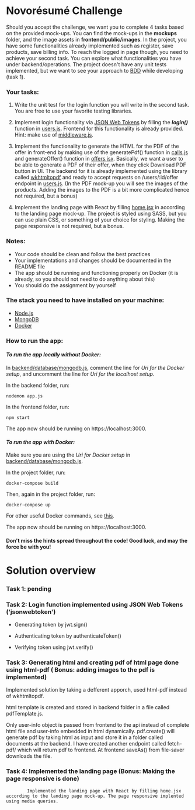 # Novorésumé Challenge

Should you accept the challenge, we want you to complete 4 tasks based on the provided mock-ups. You can find the mock-ups in the **mockups** folder, and the image assets in **frontend/public/images**. In the project, you have some functionalities already implemented such as register, save products, save billing info. To reach the logged in page though, you need to achieve your second task. You can explore what functionalities you have under backend/operations. The project doesn't have any unit tests implemented, but we want to see your approach to [BDD](https://en.wikipedia.org/wiki/Behavior-driven_development) while developing (task 1).

### Your tasks:

1. Write the unit test for the login function you will write in the second task. You are free to use your favorite testing libraries.

2. Implement login functionality via [JSON Web Tokens](https://www.npmjs.com/package/jsonwebtoken) by filling the ***login()*** function in [users.js](backend/operations/users.js). Frontend for this functionality is already provided. Hint: make use of [middleware.js](backend/middleware.js).

3. Implement the functionality to generate the HTML for the PDF of the offer in front-end by making use of the generatePdf() function in [calls.js](frontend/src/calls/calls.js) and generateOffer() function in [offers.jsx](frontend/src/pages/offers/offers.jsx). Basically, we want a user to be able to generate a PDF of their offer, when they click Download PDF button in UI. The backend for it is already implemented using the library called [wkhtmltopdf](https://www.npmjs.com/package/wkhtmltopdf) and ready to accept requests on /users/:id/offer endpoint in [users.js](backend/routes/users.js). (In the PDF mock-up you will see the images of the products. Adding the images to the PDF is a bit more complicated hence not required, but a bonus)

4. Implement the landing page with React by filling [home.jsx](frontend/src/pages/home/home.jsx) in according to the landing page mock-up. The project is styled using SASS, but you can use plain CSS, or something of your choice for styling. Making the page responsive is not required, but a bonus.

### Notes:
- Your code should be clean and follow the best practices
- Your implementations and changes should be documented in the README file
- The app should be running and functioning properly on Docker (it is already, so you should not need to do anything about this)
- You should do the assignment by yourself

### The stack you need to have installed on your machine:
- [Node.js](https://nodejs.org/en/download/)
- [MongoDB](https://docs.mongodb.com/manual/installation/)
- [Docker](https://docs.docker.com/get-docker/)

### How to run the app:

#### *To run the app locally without Docker:*

In [backend/database/mongodb.js](backend/database/mongodb.js), comment the line for *Uri for the Docker setup*, and uncomment the line for *Uri for the localhost setup*.

In the backend folder, run:
```
nodemon app.js
```

In the frontend folder, run:
```
npm start
```

The app now should be running on https://localhost:3000. 

#### *To run the app with Docker:*

Make sure you are using the *Uri for Docker setup* in [backend/database/mongodb.js](backend/database/mongodb.js).

In the project folder, run:
```
docker-compose build
```

Then, again in the project folder, run:
```
docker-compose up
```

For other useful Docker commands, see [this](https://docs.docker.com/engine/reference/commandline/docker/).

The app now should be running on https://localhost:3000.

#### Don't miss the hints spread throughout the code! Good luck, and may the force be with you!



# Solution overview 

### Task 1: pending

### Task 2: Login function implemented using JSON Web Tokens ('jsonwebtoken')
* Generating token by jwt.sign() 

* Authenticating token by authenticateToken()

* Verifying token using jwt.verify()

### Task 3: Generating html and creating pdf of html page done using html-pdf ( Bonus: adding images to the pdf is implemented) 
Implemented solution by taking a defferent apporch, used html-pdf instead of wkhtmltopdf.
            
html template is created and stored in backend folder in a file called pdfTemplate.js.
            
Only user-info object is passed from frontend to the api instead of complete html file and user-info embedded in html dynamically.
            pdf.create()  will generate pdf by taking html as input and store it in a folder called documents at the backend.
            I have created another endpoint called fetch-pdf/ which will return pdf to frontend.
            At frontend saveAs() from file-saver downloads the file.

### Task 4: Implemented the landing page (Bonus: Making the page responsive is done)
            Implemented the landing page with React by filling home.jsx according to the landing page mock-up. The page responsive implented using media queries.
            

